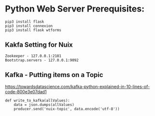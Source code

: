 # Python Web Server Prerequisites:

```
pip3 install flask
pip3 install connexion
pip3 install flask wtforms
```
## Kakfa Setting for Nuix
```
Zookeeper - 127.0.0.1:2181
Bootstrap.servers - 127.0.0.1:9092
```
## Kafka - Putting items on a Topic
https://towardsdatascience.com/kafka-python-explained-in-10-lines-of-code-800e3e07dad1
```
def write_to_kafka(allValues):
	data = json.dumps(allValues)
	producer.send('nuix-topic', data.encode('utf-8'))
```
